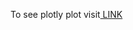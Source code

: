 To see plotly plot visit[ LINK](https://nbviewer.jupyter.org/github/VikasSingh-DS/Data-Analysis-and-Visualization/tree/master/Coronavirus%20An%20Exploratory%20Study/)
